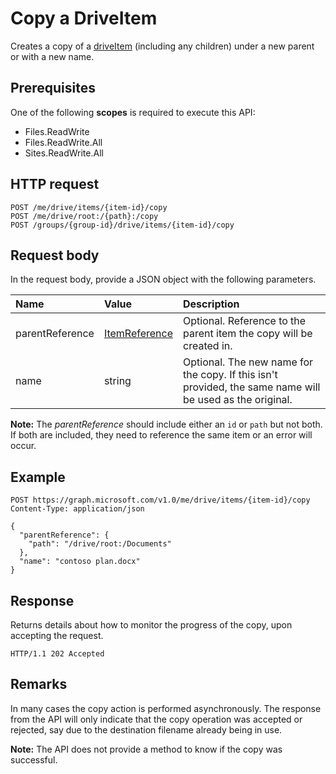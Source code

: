 # Copy a DriveItem

Creates a copy of a [driveItem](../resources/driveitem.md) (including any children) under a new parent or with a new name.

## Prerequisites
One of the following **scopes** is required to execute this API:

* Files.ReadWrite
* Files.ReadWrite.All
* Sites.ReadWrite.All

## HTTP request

<!-- { "blockType": "ignored" } -->
```
POST /me/drive/items/{item-id}/copy
POST /me/drive/root:/{path}:/copy
POST /groups/{group-id}/drive/items/{item-id}/copy
```

## Request body
In the request body, provide a JSON object with the following parameters.


| Name            | Value                                          | Description                                                                                                 |
|:----------------|:-----------------------------------------------|:------------------------------------------------------------------------------------------------------------|
| parentReference | [ItemReference](../resources/itemreference.md) | Optional. Reference to the parent item the copy will be created in.                                         |
| name            | string                                         | Optional. The new name for the copy. If this isn't provided, the same name will be used as the original.    |

**Note:** The _parentReference_ should include either an `id` or `path` but not both. 
If both are included, they need to reference the same item or an error will occur.

## Example

<!-- { "blockType": "request", "name": "copy-item", "scopes": "files.readwrite" } -->
```http
POST https://graph.microsoft.com/v1.0/me/drive/items/{item-id}/copy
Content-Type: application/json

{
  "parentReference": {
    "path": "/drive/root:/Documents"
  },
  "name": "contoso plan.docx"
}
```

## Response

Returns details about how to monitor the progress of the copy, upon accepting the request.

<!-- { "blockType": "response" } -->
```http
HTTP/1.1 202 Accepted
```

## Remarks

In many cases the copy action is performed asynchronously.
The response from the API will only indicate that the copy operation was accepted or rejected, say due to the destination filename already being in use.

**Note:** The API does not provide a method to know if the copy was successful.

<!-- {
  "type": "#page.annotation",
  "description": "Create a copy of an existing item.",
  "keywords": "copy existing item",
  "section": "documentation",
  "tocPath": "OneDrive/Item/Copy"
} -->
